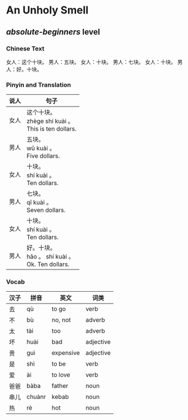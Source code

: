 # An Unholy Smell
## *absolute-beginners* level

### Chinese Text
女人：这个十块。
男人：五块。
女人：十块。
男人：七块。
女人：十块。
男人：好。十块。

### Pinyin and Translation
|说人|句子|
|----|----|
|女人|这个十块。<br />zhège shí kuài 。<br />This is ten dollars.|
|男人|五块。<br />wǔ kuài 。<br />Five dollars.|
|女人|十块。<br />shí kuài 。<br />Ten dollars.|
|男人|七块。<br />qī kuài 。<br />Seven dollars.|
|女人|十块。<br />shí kuài 。<br />Ten dollars.|
|男人|好。十块。<br />hǎo 。 shí kuài 。<br />Ok. Ten dollars.|
### Vocab
|汉子|拼音|英文|词类|
|----|----|----|----|
|去|qù|to go|verb|
|不|bù|no, not|adverb|
|太|tài|too|adverb|
|坏|huài|bad|adjective|
|贵|guì|expensive|adjective|
|是|shì|to be|verb|
|爱|ài|to love|verb|
|爸爸|bàba|father|noun|
|串儿|chuànr|kebab|noun|
|热|rè|hot|noun|